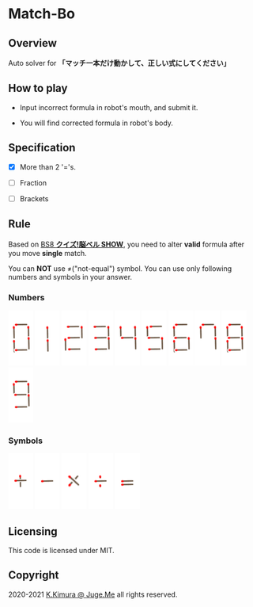 # Match-Bo


## Overview

Auto solver for **「マッチ一本だけ動かして、正しい式にしてください」**


## How to play

- Input incorrect formula in robot's mouth, and submit it.

- You will find corrected formula in robot's body.


## Specification

- [x] More than 2 '='s.

- [ ] Fraction

- [ ] Brackets


## Rule

Based on [BS8 **クイズ!脳ベル SHOW**](https://www.bsfuji.tv/noubellshow/), you need to alter **valid** formula after you move **single** match.

You can **NOT** use &#x2260;("not-equal") symbol. You can use only following numbers and symbols in your answer.

### Numbers

![0](./docs/imgs/0.png)
![1](./docs/imgs/1.png)
![2](./docs/imgs/2.png)
![3](./docs/imgs/3.png)
![4](./docs/imgs/4.png)
![5](./docs/imgs/5.png)
![6](./docs/imgs/6.png)
![7](./docs/imgs/7.png)
![8](./docs/imgs/8.png)
![9](./docs/imgs/9.png)

### Symbols

![+](./docs/imgs/12.png)
![-](./docs/imgs/13.png)
![*](./docs/imgs/14.png)
![/](./docs/imgs/15.png)
![=](./docs/imgs/16.png)


## Licensing

This code is licensed under MIT.


## Copyright

2020-2021  [K.Kimura @ Juge.Me](https://github.com/dotnsf) all rights reserved.
